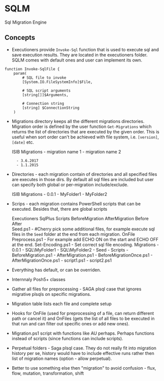 # SQLM

Sql Migration Engine

## Concepts

- Executioners provide `Invoke-Sql` function that is used to execute sql and save execution results. They are located in the executioners folder. SQLM comes with default ones and user can implement its own.
```
function Invoke-SqlFile {
    param(
        # SQL file to invoke
        [System.IO.FileSystemInfo]$File,
        
        # SQL script arguments
        [string[]]$Arguments,
        
        # Connection string
        [string] $ConnectionString
    )
```

- Migrations directory keeps all the different migrations directories. Migration order is defined by the user function `Get-Migrations` which returns the list of directories that are executed by the given order. This is useful when sort order can't be achieved with file system, i.e. `[version]`, `[date]` etc.


    ISIB Migrations
        - migration name 1
        - migration name 2

        - 3.6.2017
        - 1.1.2015

- Directories - each migration contain of directories and all specified files are executes in those dirs. By default all sql files are included but user can specify both global or per-migration include/exclude.

    ISIB Migrations
        - 0.0.1
            - MyFolder1
            - MyFolder2

- Scrips - each migration contains PowerShell scripts that can be executed. Besides that, there are global scripts

    Executioners
        SqlPlus
    Scripts
        BeforeMigration
        AfterMigration
        Before
        After   
            Seed.ps1 - #Cherry pick some additional files, for example execute sql files in the `Seed` folder at the end from each migration.
        OnFile
            Preprocess.ps1    - For example add ECHO ON on the start and ECHO OFF at the end.
            Set-Encoding.ps1  - Set correct sql file encoding.
    Migrations
        - 0.0.1
            - SQL\MyFolder1
            - SQL\MyFolder2
            - Seed
            - Scripts
                - BeforeMigration.ps1
                - AfterMigration.ps1
                - BeforeMigrationOnce.ps1
                - AfterMigrationOnce.ps1
                - script1.ps1
                - script2.ps1

- Everything has default, or can be overriden.
- Internnaly Posh5+ classes
- Gather all files for preprocessing - SAGA plsql case that ignores migrative plsqls on specific migrations. 
- Migration table lists each file and complete setup
- Hooks for OnFile (used for preprocessing of a file, can return different path or cancel it) and OnFiles (gets the list of all files to be executed in that run and can filter out specific ones or add new ones).
- Migration.ps1 script with functions like AU perhaps. Perhaps functions instead of scripts (since functions can include scripts).
- Perpetual folders - Saga plsql case. They do not really fit into migration history per se, history would have to include effective runs rather then list of migration names (option - allow perpetual).
- Better to use something else then "migration" to avoid confusion - flux, flow, mutation, transformation, shift
